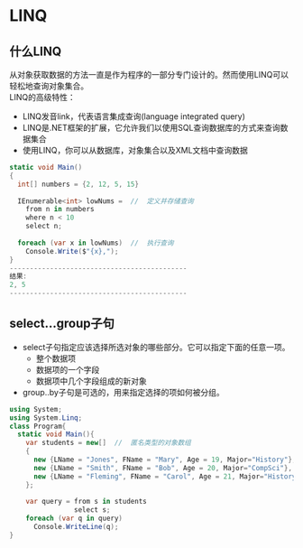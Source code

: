 # LINQ
## 什么LINQ
从对象获取数据的方法一直是作为程序的一部分专门设计的。然而使用LINQ可以轻松地查询对象集合。  
LINQ的高级特性：  
- LINQ发音link，代表语言集成查询(language integrated query)
- LINQ是.NET框架的扩展，它允许我们以使用SQL查询数据库的方式来查询数据集合  
- 使用LINQ，你可以从数据库，对象集合以及XML文档中查询数据  
```c#
static void Main()
{
  int[] numbers = {2, 12, 5, 15}
  
  IEnumerable<int> lowNums =  //  定义并存储查询
    from n in numbers
    where n < 10
    select n;
  
  foreach (var x in lowNums)  //  执行查询
    Console.Write($"{x},");
}
--------------------------------------------
结果:
2, 5
--------------------------------------------
```
## select...group子句
- select子句指定应该选择所选对象的哪些部分。它可以指定下面的任意一项。  
  - 整个数据项
  - 数据项的一个字段
  - 数据项中几个字段组成的新对象  
- group..by子句是可选的，用来指定选择的项如何被分组。
```c#
using System;
using System.Linq;
class Program{
  static void Main(){
    var students = new[]  //  匿名类型的对象数组
    {
      new {LName = "Jones", FName = "Mary", Age = 19, Major="History"},
      new {LName = "Smith", FName = "Bob", Age = 20, Major="CompSci"},
      new {LName = "Fleming", FName = "Carol", Age = 21, Major="History"}
    };
    
    var query = from s in students
                select s;
    foreach (var q in query)
      Console.WriteLine(q);
}
```
